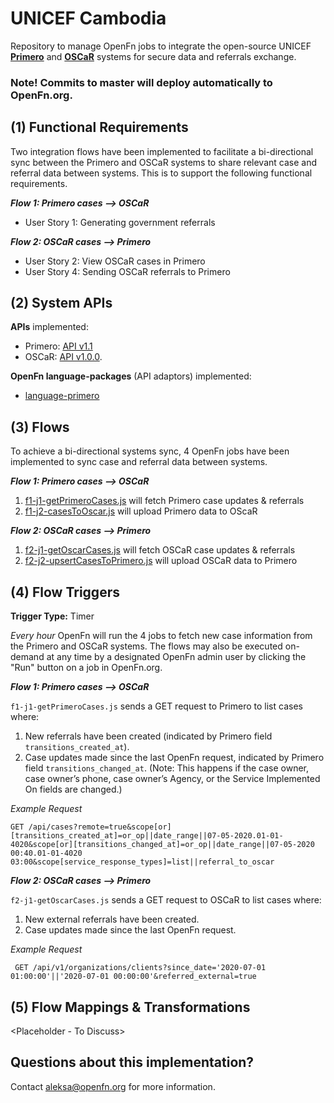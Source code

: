 # UNICEF Cambodia

Repository to manage OpenFn jobs to integrate the open-source UNICEF [**Primero**](https://www.primero.org/) and [**OSCaR**](https://oscarhq.com/) systems for secure data and referrals exchange. 

### Note! Commits to master will deploy automatically to OpenFn.org. 

## (1) Functional Requirements
Two integration flows have been implemented to facilitate a bi-directional sync between the Primero and OSCaR systems to share relevant case and referral data between systems. This is to support the following functional requirements.

_**Flow 1: Primero cases --> OSCaR**_
* User Story 1: Generating government referrals 

_**Flow 2: OSCaR cases --> Primero**_
* User Story 2: View OSCaR cases in Primero 
* User Story 4: Sending OSCaR referrals to Primero


## (2) System APIs
**APIs** implemented:
* Primero: [API v1.1](https://docs.google.com/document/d/1jpaT2_UBBnc3PxPYlLMBEzNUkyfuxRZiksywG5MKM0Q/edit?usp=sharing)
* OSCaR: [API v1.0.0](https://app.swaggerhub.com/apis/Ro51/OSCaRInterop/1.0.0#/info). 

**OpenFn language-packages** (API adaptors) implemented: 
* [language-primero](https://github.com/OpenFn/language-primero)

## (3) Flows
To achieve a bi-directional systems sync, 4 OpenFn jobs have been implemented to sync case and referral data between systems.

_**Flow 1: Primero cases --> OSCaR**_
1. [f1-j1-getPrimeroCases.js](https://github.com/OpenFn/unicef-cambodia/blob/master/jobs/f1-j1-getPrimeroCases.js) will fetch Primero case updates & referrals
2. [f1-j2-casesToOscar.js](https://github.com/OpenFn/unicef-cambodia/blob/master/jobs/f1-j2-casesToOscar.js) will upload Primero data to OScaR

_**Flow 2: OSCaR cases --> Primero**_
1. [f2-j1-getOscarCases.js](https://github.com/OpenFn/unicef-cambodia/blob/master/jobs/f2-j1-getOscarCases.js) will fetch OSCaR case updates & referrals
2. [f2-j2-upsertCasesToPrimero.js](https://github.com/OpenFn/unicef-cambodia/blob/master/jobs/f2-j2-upsertCasesToPrimero.js) will upload OSCaR data to Primero


## (4) Flow Triggers
**Trigger Type:** Timer

_Every hour_ OpenFn will run the 4 jobs to fetch new case information from the Primero and OSCaR systems. The flows may also be executed on-demand at any time by a designated OpenFn admin user by clicking the "Run" button on a job in OpenFn.org. 

_**Flow 1: Primero cases --> OSCaR**_

<!--`GET ... ` -->
`f1-j1-getPrimeroCases.js` sends a GET request to Primero to list cases where: 
1. New referrals have been created (indicated by Primero field `transitions_created_at`).
2. Case updates made since the last OpenFn request, indicated by Primero field `transitions_changed_at`. (Note: This happens if the case owner, case owner’s phone, case owner’s Agency, or the Service Implemented On fields are changed.) 

_Example Request_
``` 
GET /api/cases?remote=true&scope[or][transitions_created_at]=or_op||date_range||07-05-2020.01-01-4020&scope[or][transitions_changed_at]=or_op||date_range||07-05-2020 00:40.01-01-4020 03:00&scope[service_response_types]=list||referral_to_oscar 
```

_**Flow 2: OSCaR cases --> Primero**_

`f2-j1-getOscarCases.js` sends a GET request to OSCaR to list cases where: 
<!--`GET ... ` -->
1. New external referrals have been created. 
2. Case updates made since the last OpenFn request. 

_Example Request_
```
 GET /api/v1/organizations/clients?since_date='2020-07-01 01:00:00'||'2020-07-01 00:00:00'&referred_external=true
```

## (5) Flow Mappings & Transformations
<Placeholder - To Discuss>

## Questions about this implementation? 
Contact aleksa@openfn.org for more information. 

<Administrator details> 


